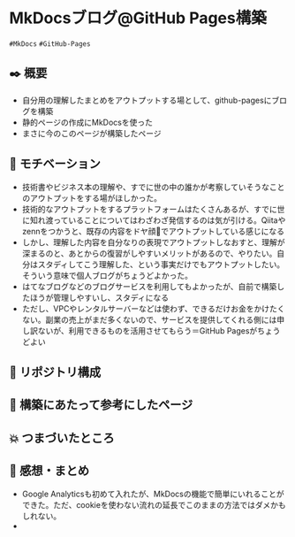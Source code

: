 # MkDocsブログ@GitHub Pages構築
`#MkDocs` `#GitHub-Pages`

## :black_nib: 概要
* 自分用の理解したまとめをアウトプットする場として、github-pagesにブログを構築
* 静的ページの作成にMkDocsを使った
* まさに今のこのページが構築したページ

## :muscle: モチベーション
* 技術書やビジネス本の理解や、すでに世の中の誰かが考察していそうなことのアウトプットをする場がほしかった。
* 技術的なアウトプットをするプラットフォームはたくさんあるが、すでに世に知れ渡っていることについてはわざわざ発信するのは気が引ける。Qiitaやzennをつかうと、既存の内容をドヤ顔:grimacing:でアウトプットしている感じになる
* しかし、理解した内容を自分なりの表現でアウトプットしなおすと、理解が深まるのと、あとからの復習がしやすいメリットがあるので、やりたい。自分はスタディしてこう理解した、という事実だけでもアウトプットしたい。そういう意味で個人ブログがちょうどよかった。
* はてなブログなどのブログサービスを利用してもよかったが、自前で構築したほうが管理しやすいし、スタディになる
* ただし、VPCやレンタルサーバーなどは使わず、できるだけお金をかけたくない。副業の売上がまだ多くないので、サービスを提供してくれる側には申し訳ないが、利用できるものを活用させてもらう＝GitHub Pagesがちょうどよい


## :bookmark_tabs: リポジトリ構成


## :link: 構築にあたって参考にしたページ


## :boom: つまづいたところ

## :tada: 感想・まとめ
* Google Analyticsも初めて入れたが、MkDocsの機能で簡単にいれることができた。ただ、cookieを使わない流れの延長でこのままの方法ではダメかもしれない。
* 

